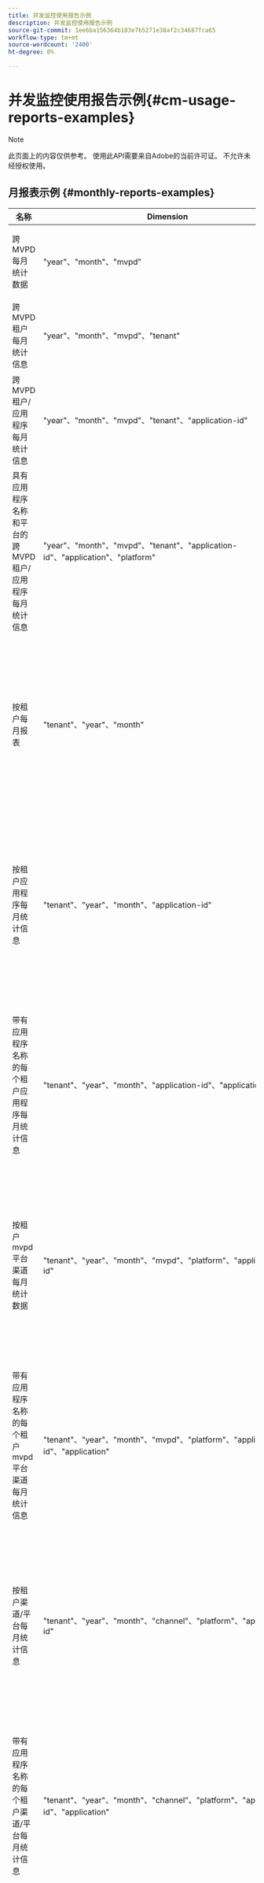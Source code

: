 ```yaml
---
title: 并发监控使用报告示例
description: 并发监控使用报告示例
source-git-commit: 1ee6ba156364b183e7b5271e38af2c34687fca65
workflow-type: tm+mt
source-wordcount: '2400'
ht-degree: 0%

---
```


# 并发监控使用报告示例{#cm-usage-reports-examples}

>[!NOTE]
>
>此页面上的内容仅供参考。 使用此API需要来自Adobe的当前许可证。 不允许未经授权使用。

## 月报表示例 {#monthly-reports-examples}

| 名称 | Dimension | Url | 量度 |
|--------------------------------------------------------------------------------|----------------------------------------------------------------------------------|----------------------------------------------------------------------|---------------------------------------------------------------------------------------------------------------------------------------------------------------------------------------------------------------------------------------------------------------------------------------------------------------------------------------------------------------------|
| 跨MVPD每月统计数据 | &quot;year&quot;、&quot;month&quot;、&quot;mvpd&quot; | cmu/v2/year/month/mvpd | &quot;active-users&quot;、&quot;active-sessions&quot;、&quot;started-sessions&quot;、&quot;completed-sessions&quot;、&quot;failed-attempts&quot;、&quot;missed-sessions&quot;、&quot;killed-sessions&quot; |
| 跨MVPD租户每月统计信息 | &quot;year&quot;、&quot;month&quot;、&quot;mvpd&quot;、&quot;tenant&quot; | cmu/v2/year/month/mvpd/tenant | &quot;active-users&quot;、&quot;active-sessions&quot;、&quot;started-sessions&quot;、&quot;completed-sessions&quot;、&quot;failed-attempts&quot;、&quot;missed-sessions&quot;、&quot;killed-sessions&quot; |
| 跨MVPD租户/应用程序每月统计信息 | &quot;year&quot;、&quot;month&quot;、&quot;mvpd&quot;、&quot;tenant&quot;、&quot;application-id&quot; | cmu/v2/year/month/mvpd/tenant/application-id | &quot;active-users&quot;、&quot;active-sessions&quot;、&quot;started-sessions&quot;、&quot;completed-sessions&quot;、&quot;failed-attempts&quot;、&quot;missed-sessions&quot;、&quot;killed-sessions&quot; |
| 具有应用程序名称和平台的跨MVPD租户/应用程序每月统计信息 | &quot;year&quot;、&quot;month&quot;、&quot;mvpd&quot;、&quot;tenant&quot;、&quot;application-id&quot;、&quot;application&quot;、&quot;platform&quot; | cmu/v2/year/month/mvpd/tenant/application-id/application/platform | &quot;active-users&quot;、&quot;active-sessions&quot;、&quot;started-sessions&quot;、&quot;completed-sessions&quot;、&quot;failed-attempts&quot;、&quot;missed-sessions&quot;、&quot;killed-sessions&quot; |
| 按租户每月报表 | &quot;tenant&quot;、&quot;year&quot;、&quot;month&quot; | cmu/v2/tenant/year/month | &quot;active-users&quot;、&quot;active-sessions&quot;、&quot;started-sessions&quot;、&quot;completed-sessions&quot;、&quot;failed-attempts&quot;、&quot;disspected-sessions&quot;、&quot;killed-sessions&quot;、&quot;duration_0-15-30&quot;、&quot;duration_30-60&quot;、&quot;duration_60-120&quot;、&quot;duration_2h-4h&quot;、&quot;duration_4h-8h&quot;、&quot;duration_8h-16d&quot;、&quot;duration_1d-3d-7d&quot;、&quot;duration_1w -1m”，“duration_over-1m” |
| 按租户应用程序每月统计信息 | &quot;tenant&quot;、&quot;year&quot;、&quot;month&quot;、&quot;application-id&quot; | cmu/v2/tenant/year/month/application-id | &quot;active-users&quot;、&quot;active-sessions&quot;、&quot;started-sessions&quot;、&quot;completed-sessions&quot;、&quot;failed-attempts&quot;、&quot;disspected-sessions&quot;、&quot;killed-sessions&quot;、&quot;duration_0-15-30&quot;、&quot;duration_30-60&quot;、&quot;duration_60-120&quot;、&quot;duration_2h-4h&quot;、&quot;duration_4h-8h&quot;、&quot;duration_8h-16d&quot;、&quot;duration_1d-3d-7d&quot;、&quot;duration_1w -1m”，“duration_over-1m” |
| 带有应用程序名称的每个租户应用程序每月统计信息 | &quot;tenant&quot;、&quot;year&quot;、&quot;month&quot;、&quot;application-id&quot;、&quot;application&quot; | cmu/v2/tenant/year/month/application-id/application | &quot;active-users&quot;、&quot;active-sessions&quot;、&quot;started-sessions&quot;、&quot;completed-sessions&quot;、&quot;failed-attempts&quot;、&quot;disspected-sessions&quot;、&quot;killed-sessions&quot;、&quot;duration_0-15-30&quot;、&quot;duration_30-60&quot;、&quot;duration_60-120&quot;、&quot;duration_2h-4h&quot;、&quot;duration_4h-8h&quot;、&quot;duration_8h-16d&quot;、&quot;duration_1d-3d-7d&quot;、&quot;duration_1w -1m”，“duration_over-1m” |
| 按租户mvpd平台渠道每月统计数据 | &quot;tenant&quot;、&quot;year&quot;、&quot;month&quot;、&quot;mvpd&quot;、&quot;platform&quot;、&quot;application-id&quot; | cmu/v2/tenant/year/month/mvpd/platform/application-id | &quot;active-users&quot;、&quot;active-sessions&quot;、&quot;started-sessions&quot;、&quot;completed-sessions&quot;、&quot;failed-attempts&quot;、&quot;disspected-sessions&quot;、&quot;killed-sessions&quot;、&quot;duration_0-15-30&quot;、&quot;duration_30-60&quot;、&quot;duration_60-120&quot;、&quot;duration_2h-4h&quot;、&quot;duration_4h-8h&quot;、&quot;duration_8h-16d&quot;、&quot;duration_1d-3d-7d&quot;、&quot;duration_1w -1m”，“duration_over-1m” |
| 带有应用程序名称的每个租户mvpd平台渠道每月统计信息 | &quot;tenant&quot;、&quot;year&quot;、&quot;month&quot;、&quot;mvpd&quot;、&quot;platform&quot;、&quot;application-id&quot;、&quot;application&quot; | cmu/v2/tenant/year/month/mvpd/platform/application-id/application | &quot;active-users&quot;、&quot;active-sessions&quot;、&quot;started-sessions&quot;、&quot;completed-sessions&quot;、&quot;failed-attempts&quot;、&quot;disspected-sessions&quot;、&quot;killed-sessions&quot;、&quot;duration_0-15-30&quot;、&quot;duration_30-60&quot;、&quot;duration_60-120&quot;、&quot;duration_2h-4h&quot;、&quot;duration_4h-8h&quot;、&quot;duration_8h-16d&quot;、&quot;duration_1d-3d-7d&quot;、&quot;duration_1w -1m”，“duration_over-1m” |
| 按租户渠道/平台每月统计信息 | &quot;tenant&quot;、&quot;year&quot;、&quot;month&quot;、&quot;channel&quot;、&quot;platform&quot;、&quot;application-id&quot; | cmu/v2/tenant/year/month/channel/platform/application-id | &quot;active-users&quot;、&quot;active-sessions&quot;、&quot;started-sessions&quot;、&quot;completed-sessions&quot;、&quot;failed-attempts&quot;、&quot;disspected-sessions&quot;、&quot;killed-sessions&quot;、&quot;duration_0-15-30&quot;、&quot;duration_30-60&quot;、&quot;duration_60-120&quot;、&quot;duration_2h-4h&quot;、&quot;duration_4h-8h&quot;、&quot;duration_8h-16d&quot;、&quot;duration_1d-3d-7d&quot;、&quot;duration_1w -1m”，“duration_over-1m” |
| 带有应用程序名称的每个租户渠道/平台每月统计信息 | &quot;tenant&quot;、&quot;year&quot;、&quot;month&quot;、&quot;channel&quot;、&quot;platform&quot;、&quot;application-id&quot;、&quot;application&quot; | cmu/v2/tenant/year/month/channel/platform/application-id/application | &quot;active-users&quot;、&quot;active-sessions&quot;、&quot;started-sessions&quot;、&quot;completed-sessions&quot;、&quot;failed-attempts&quot;、&quot;disspected-sessions&quot;、&quot;killed-sessions&quot;、&quot;duration_0-15-30&quot;、&quot;duration_30-60&quot;、&quot;duration_60-120&quot;、&quot;duration_2h-4h&quot;、&quot;duration_4h-8h&quot;、&quot;duration_8h-16d&quot;、&quot;duration_1d-3d-7d&quot;、&quot;duration_1w -1m”，“duration_over-1m” |
| 每mvpd每月统计数据 | “mvpd”、“year”、“month” | cmu/v2/mvpd/年/月 | &quot;active-users&quot;、&quot;active-sessions&quot;、&quot;started-sessions&quot;、&quot;completed-sessions&quot;、&quot;failed-attempts&quot;、&quot;disspected-sessions&quot;、&quot;killed-sessions&quot;、&quot;duration_0-15-30&quot;、&quot;duration_30-60&quot;、&quot;duration_60-120&quot;、&quot;duration_2h-4h&quot;、&quot;duration_4h-8h&quot;、&quot;duration_8h-16d&quot;、&quot;duration_1d-3d-7d&quot;、&quot;duration_1w -1m”，“duration_over-1m” |
| Per-mvpd租户每月统计信息 | “mvpd”、“year”、“month”、“tenant” | cmu/v2/mvpd/year/month/tenant | &quot;active-users&quot;、&quot;active-sessions&quot;、&quot;started-sessions&quot;、&quot;completed-sessions&quot;、&quot;failed-attempts&quot;、&quot;disspected-sessions&quot;、&quot;killed-sessions&quot;、&quot;duration_0-15-30&quot;、&quot;duration_30-60&quot;、&quot;duration_60-120&quot;、&quot;duration_2h-4h&quot;、&quot;duration_4h-8h&quot;、&quot;duration_8h-16d&quot;、&quot;duration_1d-3d-7d&quot;、&quot;duration_1w -1m”，“duration_over-1m” |
| 并发级别月度报告 | &quot;year&quot;、&quot;month&quot;、&quot;concurrency-level&quot; | cmu/v2/year/month/concurrency-level | &quot;concurrency-level&quot;， &quot;users&quot; |
| 每个租户的每月并发级别报告 | &quot;year&quot;、&quot;month&quot;、&quot;concurrency-level&quot;、&quot;tenant&quot; | cmu/v2/year/month/concurrency-level/tenant | &quot;concurrency-level&quot;、&quot;tenant&quot;、&quot;users&quot; |
| 每个租户mvpd的并发级别每月报告 | &quot;year&quot;、&quot;month&quot;、&quot;concurrency-level&quot;、&quot;tenant&quot;、&quot;mvpd&quot; | cmu/v2/year/month/concurrency-level/tenant/mvpd | &quot;concurrency-level&quot;、&quot;tenant&quot;、&quot;mvpd&quot;、&quot;users&quot; |
| 活动级别月度报告 | &quot;year&quot;、&quot;month&quot;、&quot;activity-level&quot; | cmu/v2/年/月/活动级别 | &quot;activity-level&quot;， &quot;users&quot; |
| 每个租户的活动级别每月报告 | &quot;year&quot;、&quot;month&quot;、&quot;activity-level&quot;、&quot;tenant&quot; | cmu/v2/year/month/activity-level/tenant | &quot;activity-level&quot;、&quot;tenant&quot;、&quot;users&quot; |
| 每个租户mvpd的活动级别每月报告 | &quot;year&quot;、&quot;month&quot;、&quot;activity-level&quot;、&quot;tenant&quot;、&quot;mvpd&quot; | cmu/v2/year/month/activity-level/tenant/mvpd | &quot;activity-level&quot;、&quot;tenant&quot;、&quot;mvpd&quot;、&quot;users&quot; |

*TODO：如果并发和活动级别报表正确，请与BG核实*

## 每日报表示例 {#daily-reports-examples}

| 名称 | Dimension | Url | 量度 |
|------------------------------------------------------------------------------|------------------------------------------------------------------------------------------|--------------------------------------------------------------------------|---------------------------------------------------------------------------------------------------------------------------------------------------------------------------------------------------------------------------------------------------------------------------------------------------------------------------------------------------------------------|
| 跨租户mvpd/平台每日统计信息 | &quot;year&quot;、&quot;month&quot;、&quot;day&quot;、&quot;tenant&quot;、&quot;mvpd&quot;、&quot;platform&quot;、&quot;application-id&quot; | cmu/v2/year/month/day/tenant/mvpd/platform/application-id | &quot;active-users&quot;、&quot;active-sessions&quot;、&quot;started-sessions&quot;、&quot;completed-sessions&quot;、&quot;failed-attempts&quot;、&quot;missed-sessions&quot;、&quot;killed-sessions&quot; |
| 具有应用程序名称的跨租户mvpd/平台每日统计信息 | &quot;year&quot;、&quot;month&quot;、&quot;day&quot;、&quot;tenant&quot;、&quot;mvpd&quot;、&quot;platform&quot;、&quot;application-id&quot;、&quot;application&quot; | cmu/v2/year/month/day/tenant/mvpd/platform/application-id/application | &quot;active-users&quot;、&quot;active-sessions&quot;、&quot;started-sessions&quot;、&quot;completed-sessions&quot;、&quot;failed-attempts&quot;、&quot;missed-sessions&quot;、&quot;killed-sessions&quot; |
| 跨租户平台每日统计信息 | &quot;year&quot;、&quot;month&quot;、&quot;day&quot;、&quot;tenant&quot;、&quot;platform&quot;、&quot;application-id&quot; | cmu/v2/year/month/day/tenant/platform/application-id | &quot;active-users&quot;、&quot;active-sessions&quot;、&quot;started-sessions&quot;、&quot;completed-sessions&quot;、&quot;failed-attempts&quot;、&quot;missed-sessions&quot;、&quot;killed-sessions&quot; |
| 具有应用程序名称的跨租户平台每日统计信息 | &quot;year&quot;、&quot;month&quot;、&quot;day&quot;、&quot;tenant&quot;、&quot;platform&quot;、&quot;application-id&quot;、&quot;application&quot; | cmu/v2/year/month/day/tenant/platform/application-id/application | &quot;active-users&quot;、&quot;active-sessions&quot;、&quot;started-sessions&quot;、&quot;completed-sessions&quot;、&quot;failed-attempts&quot;、&quot;missed-sessions&quot;、&quot;killed-sessions&quot; |
| 跨租户渠道/平台每日统计信息 | &quot;year&quot;、&quot;month&quot;、&quot;day&quot;、&quot;tenant&quot;、&quot;channel&quot;、&quot;platform&quot;、&quot;application-id&quot; | cmu/v2/year/month/day/tenant/channel/platform/application-id | &quot;active-users&quot;、&quot;active-sessions&quot;、&quot;started-sessions&quot;、&quot;completed-sessions&quot;、&quot;failed-attempts&quot;、&quot;missed-sessions&quot;、&quot;killed-sessions&quot; |
| 具有应用程序名称的跨租户渠道/平台每日统计信息 | &quot;year&quot;、&quot;month&quot;、&quot;day&quot;、&quot;tenant&quot;、&quot;channel&quot;、&quot;platform&quot;、&quot;application-id&quot;、&quot;application&quot; | cmu/v2/year/month/day/tenant/channel/platform/application-id/application | &quot;active-users&quot;、&quot;active-sessions&quot;、&quot;started-sessions&quot;、&quot;completed-sessions&quot;、&quot;failed-attempts&quot;、&quot;missed-sessions&quot;、&quot;killed-sessions&quot; |
| 跨MVPD每日统计信息 | &quot;year&quot;、&quot;month&quot;、&quot;day&quot;、&quot;mvpd&quot; | cmu/v2/year/month/day/mvpd | &quot;active-users&quot;、&quot;active-sessions&quot;、&quot;started-sessions&quot;、&quot;completed-sessions&quot;、&quot;failed-attempts&quot;、&quot;missed-sessions&quot;、&quot;killed-sessions&quot; |
| 跨MVPD租户每日统计信息 | &quot;year&quot;、&quot;month&quot;、&quot;day&quot;、&quot;mvpd&quot;、&quot;tenant&quot; | cmu/v2/year/month/day/mvpd/tenant | &quot;active-users&quot;、&quot;active-sessions&quot;、&quot;started-sessions&quot;、&quot;completed-sessions&quot;、&quot;failed-attempts&quot;、&quot;missed-sessions&quot;、&quot;killed-sessions&quot; |
| 跨MVPD租户/应用程序每日统计信息 | &quot;year&quot;、&quot;month&quot;、&quot;day&quot;、&quot;mvpd&quot;、&quot;tenant&quot;、&quot;application-id&quot; | cmu/v2/year/month/day/mvpd/tenant/application-id | &quot;active-users&quot;、&quot;active-sessions&quot;、&quot;started-sessions&quot;、&quot;completed-sessions&quot;、&quot;failed-attempts&quot;、&quot;missed-sessions&quot;、&quot;killed-sessions&quot; |
| 具有应用程序名称和平台的跨MVPD租户/应用程序每日统计信息 | &quot;year&quot;、&quot;month&quot;、&quot;day&quot;、&quot;mvpd&quot;、&quot;tenant&quot;、&quot;application-id&quot;、&quot;application&quot;、&quot;platform&quot; | cmu/v2/year/month/day/mvpd/tenant/application-id/application/platform | &quot;active-users&quot;、&quot;active-sessions&quot;、&quot;started-sessions&quot;、&quot;completed-sessions&quot;、&quot;failed-attempts&quot;、&quot;missed-sessions&quot;、&quot;killed-sessions&quot; |
| 每个租户的每日报告 | &quot;tenant&quot;、&quot;year&quot;、&quot;month&quot;、&quot;day&quot; | cmu/v2/tenant/year/month/day | &quot;active-users&quot;、&quot;active-sessions&quot;、&quot;started-sessions&quot;、&quot;completed-sessions&quot;、&quot;failed-attempts&quot;、&quot;disspected-sessions&quot;、&quot;killed-sessions&quot;、&quot;duration_0-15-30&quot;、&quot;duration_30-60&quot;、&quot;duration_60-120&quot;、&quot;duration_2h-4h&quot;、&quot;duration_4h-8h&quot;、&quot;duration_8h-16d&quot;、&quot;duration_1d-3d-7d&quot;、&quot;duration_1w -1m”，“duration_over-1m” |
| 每个租户应用程序每日统计信息 | &quot;tenant&quot;、&quot;year&quot;、&quot;month&quot;、&quot;day&quot;、&quot;application-id&quot; | cmu/v2/tenant/year/month/day/application-id | &quot;active-users&quot;、&quot;active-sessions&quot;、&quot;started-sessions&quot;、&quot;completed-sessions&quot;、&quot;failed-attempts&quot;、&quot;disspected-sessions&quot;、&quot;killed-sessions&quot;、&quot;duration_0-15-30&quot;、&quot;duration_30-60&quot;、&quot;duration_60-120&quot;、&quot;duration_2h-4h&quot;、&quot;duration_4h-8h&quot;、&quot;duration_8h-16d&quot;、&quot;duration_1d-3d-7d&quot;、&quot;duration_1w -1m”，“duration_over-1m” |
| 带有应用程序名称的每个租户应用程序每日统计信息 | &quot;tenant&quot;、&quot;year&quot;、&quot;month&quot;、&quot;day&quot;、&quot;application-id&quot;、&quot;application&quot; | cmu/v2/tenant/year/month/day/application-id/application | &quot;active-users&quot;、&quot;active-sessions&quot;、&quot;started-sessions&quot;、&quot;completed-sessions&quot;、&quot;failed-attempts&quot;、&quot;disspected-sessions&quot;、&quot;killed-sessions&quot;、&quot;duration_0-15-30&quot;、&quot;duration_30-60&quot;、&quot;duration_60-120&quot;、&quot;duration_2h-4h&quot;、&quot;duration_4h-8h&quot;、&quot;duration_8h-16d&quot;、&quot;duration_1d-3d-7d&quot;、&quot;duration_1w -1m”，“duration_over-1m” |
| 每个租户mvpd每日统计信息 | &quot;tenant&quot;、&quot;year&quot;、&quot;month&quot;、&quot;day&quot;、&quot;mvpd&quot;、&quot;platform&quot;、&quot;application-id&quot; | cmu/v2/tenant/year/month/day/mvpd/platform/application-id | &quot;active-users&quot;、&quot;active-sessions&quot;、&quot;started-sessions&quot;、&quot;completed-sessions&quot;、&quot;failed-attempts&quot;、&quot;disspected-sessions&quot;、&quot;killed-sessions&quot;、&quot;duration_0-15-30&quot;、&quot;duration_30-60&quot;、&quot;duration_60-120&quot;、&quot;duration_2h-4h&quot;、&quot;duration_4h-8h&quot;、&quot;duration_8h-16d&quot;、&quot;duration_1d-3d-7d&quot;、&quot;duration_1w -1m”，“duration_over-1m” |
| 带有应用程序名称的每个租户mvpd每日统计信息 | &quot;tenant&quot;、&quot;year&quot;、&quot;month&quot;、&quot;day&quot;、&quot;mvpd&quot;、&quot;platform&quot;、&quot;application-id&quot;、&quot;application&quot; | cmu/v2/tenant/year/month/day/mvpd/platform/application-id/application | &quot;active-users&quot;、&quot;active-sessions&quot;、&quot;started-sessions&quot;、&quot;completed-sessions&quot;、&quot;failed-attempts&quot;、&quot;disspected-sessions&quot;、&quot;killed-sessions&quot;、&quot;duration_0-15-30&quot;、&quot;duration_30-60&quot;、&quot;duration_60-120&quot;、&quot;duration_2h-4h&quot;、&quot;duration_4h-8h&quot;、&quot;duration_8h-16d&quot;、&quot;duration_1d-3d-7d&quot;、&quot;duration_1w -1m”，“duration_over-1m” |
| 每个租户的渠道/平台每日统计信息 | &quot;tenant&quot;、&quot;year&quot;、&quot;month&quot;、&quot;day&quot;、&quot;channel&quot;、&quot;platform&quot;、&quot;application-id&quot; | cmu/v2/租户/年/月/日/渠道/平台/应用程序ID | &quot;active-users&quot;、&quot;active-sessions&quot;、&quot;started-sessions&quot;、&quot;completed-sessions&quot;、&quot;failed-attempts&quot;、&quot;disspected-sessions&quot;、&quot;killed-sessions&quot;、&quot;duration_0-15-30&quot;、&quot;duration_30-60&quot;、&quot;duration_60-120&quot;、&quot;duration_2h-4h&quot;、&quot;duration_4h-8h&quot;、&quot;duration_8h-16d&quot;、&quot;duration_1d-3d-7d&quot;、&quot;duration_1w -1m”，“duration_over-1m” |
| 具有应用程序名称的每个租户渠道/平台每日统计信息 | &quot;tenant&quot;、&quot;year&quot;、&quot;month&quot;、&quot;day&quot;、&quot;channel&quot;、&quot;platform&quot;、&quot;application-id&quot;、&quot;application&quot; | cmu/v2/tenant/year/month/day/channel/platform/application-id/application | &quot;active-users&quot;、&quot;active-sessions&quot;、&quot;started-sessions&quot;、&quot;completed-sessions&quot;、&quot;failed-attempts&quot;、&quot;disspected-sessions&quot;、&quot;killed-sessions&quot;、&quot;duration_0-15-30&quot;、&quot;duration_30-60&quot;、&quot;duration_60-120&quot;、&quot;duration_2h-4h&quot;、&quot;duration_4h-8h&quot;、&quot;duration_8h-16d&quot;、&quot;duration_1d-3d-7d&quot;、&quot;duration_1w -1m”，“duration_over-1m” |
| 每MVPD每日统计信息 | “mvpd”、“year”、“month”、“day” | cmu/v2/mvpd/年/月/日 | &quot;active-users&quot;、&quot;active-sessions&quot;、&quot;started-sessions&quot;、&quot;completed-sessions&quot;、&quot;failed-attempts&quot;、&quot;disspected-sessions&quot;、&quot;killed-sessions&quot;、&quot;duration_0-15-30&quot;、&quot;duration_30-60&quot;、&quot;duration_60-120&quot;、&quot;duration_2h-4h&quot;、&quot;duration_4h-8h&quot;、&quot;duration_8h-16d&quot;、&quot;duration_1d-3d-7d&quot;、&quot;duration_1w -1m”，“duration_over-1m” |
| Per-mvpd租户每日统计信息 | &quot;mvpd&quot;、&quot;year&quot;、&quot;month&quot;、&quot;day&quot;、&quot;tenant&quot; | cmu/v2/mvpd/year/month/day/tenant | &quot;active-users&quot;、&quot;active-sessions&quot;、&quot;started-sessions&quot;、&quot;completed-sessions&quot;、&quot;failed-attempts&quot;、&quot;disspected-sessions&quot;、&quot;killed-sessions&quot;、&quot;duration_0-15-30&quot;、&quot;duration_30-60&quot;、&quot;duration_60-120&quot;、&quot;duration_2h-4h&quot;、&quot;duration_4h-8h&quot;、&quot;duration_8h-16d&quot;、&quot;duration_1d-3d-7d&quot;、&quot;duration_1w -1m”，“duration_over-1m” |
| 并发级别每日报告 | &quot;year&quot;、&quot;month&quot;、&quot;day&quot;、&quot;concurrency-level&quot; | cmu/v2/year/month/day/concurrency-level | &quot;concurrency-level&quot;， &quot;users&quot; |
| 每个租户的并发级别每日报告 | &quot;year&quot;、&quot;month&quot;、&quot;day&quot;、&quot;concurrency-level&quot;、&quot;tenant&quot; | cmu/v2/year/month/day/concurrency-level/tenant | &quot;concurrency-level&quot;、&quot;tenant&quot;、&quot;users&quot; |
| 每个租户mvpd的并发级别每日报告 | &quot;year&quot;、&quot;month&quot;、&quot;day&quot;、&quot;concurrency-level&quot;、&quot;tenant&quot;、&quot;mvpd&quot; | cmu/v2/year/month/day/concurrency-level/tenant/mvpd | &quot;concurrency-level&quot;、&quot;tenant&quot;、&quot;mvpd&quot;、&quot;users&quot; |
| 活动级别的每日报告 | &quot;year&quot;、&quot;month&quot;、&quot;day&quot;、&quot;activity-level&quot; | cmu/v2/年/月/日/活动级别 | &quot;activity-level&quot;， &quot;users&quot; |
| 每个租户的活动级别每日报告 | &quot;year&quot;、&quot;month&quot;、&quot;day&quot;、&quot;activity-level&quot;、&quot;tenant&quot; | cmu/v2/year/month/day/activity-level/tenant | &quot;activity-level&quot;、&quot;tenant&quot;、&quot;users&quot; |
| 每个租户mvpd的活动级别每日报告 | &quot;year&quot;、&quot;month&quot;、&quot;day&quot;、&quot;activity-level&quot;、&quot;tenant&quot;、&quot;mvpd&quot; | cmu/v2/year/month/day/activity-level/tenant/mvpd | &quot;activity-level&quot;、&quot;tenant&quot;、&quot;mvpd&quot;、&quot;users&quot; |

*TODO：如果并发和活动级别报表正确，请与BG核实*

## 每小时报表示例 {#hourly-reports-examples}

| 名称 | Dimension | Url | 量度 |
|-------------------------------------------------------------------------------|--------------------------------------------------------------------------------------------------|-------------------------------------------------------------------------------|---------------------------------------------------------------------------------------------------------------------------------------------------------------------------------------------------------------------------------------------------------------------------------------------------------------------------------------------------------------------|
| 跨租户应用程序小时统计信息 | &quot;year&quot;、&quot;month&quot;、&quot;day&quot;、&quot;hour&quot;、&quot;tenant&quot;、&quot;application-id&quot; | cmu/v2/year/month/day/hour/tenant/application-id | &quot;active-users&quot;、&quot;active-sessions&quot;、&quot;started-sessions&quot;、&quot;completed-sessions&quot;、&quot;failed-attempts&quot;、&quot;missed-sessions&quot;、&quot;killed-sessions&quot; |
| 具有应用程序名称和平台的跨租户应用程序每小时统计信息 | &quot;year&quot;、&quot;month&quot;、&quot;day&quot;、&quot;hour&quot;、&quot;tenant&quot;、&quot;application-id&quot;、&quot;application&quot;、&quot;platform&quot; | cmu/v2/year/month/day/hour/tenant/application-id/application/platform | &quot;active-users&quot;、&quot;active-sessions&quot;、&quot;started-sessions&quot;、&quot;completed-sessions&quot;、&quot;failed-attempts&quot;、&quot;missed-sessions&quot;、&quot;killed-sessions&quot; |
| 跨租户mvpd/平台小时统计信息 | &quot;year&quot;、&quot;month&quot;、&quot;day&quot;、&quot;hour&quot;、&quot;tenant&quot;、&quot;mvpd&quot;、&quot;platform&quot;、&quot;application-id&quot; | cmu/v2/year/month/day/hour/tenant/mvpd/platform/application-id | &quot;active-users&quot;、&quot;active-sessions&quot;、&quot;started-sessions&quot;、&quot;completed-sessions&quot;、&quot;failed-attempts&quot;、&quot;missed-sessions&quot;、&quot;killed-sessions&quot; |
| 具有应用程序名称的跨租户mvpd/平台每小时统计信息 | &quot;year&quot;、&quot;month&quot;、&quot;day&quot;、&quot;hour&quot;、&quot;tenant&quot;、&quot;mvpd&quot;、&quot;platform&quot;、&quot;application-id&quot;、&quot;application&quot; | cmu/v2/年/月/日/小时/租户/platform/application-id/application | &quot;active-users&quot;、&quot;active-sessions&quot;、&quot;started-sessions&quot;、&quot;completed-sessions&quot;、&quot;failed-attempts&quot;、&quot;missed-sessions&quot;、&quot;killed-sessions&quot; |
| 跨租户平台每小时统计信息 | &quot;year&quot;、&quot;month&quot;、&quot;day&quot;、&quot;hour&quot;、&quot;tenant&quot;、&quot;platform&quot;、&quot;application-id&quot; | cmu/v2/year/month/day/hour/tenant/platform/application-id | &quot;active-users&quot;、&quot;active-sessions&quot;、&quot;started-sessions&quot;、&quot;completed-sessions&quot;、&quot;failed-attempts&quot;、&quot;missed-sessions&quot;、&quot;killed-sessions&quot; |
| 具有应用程序名称的跨租户平台每小时统计信息 | &quot;year&quot;、&quot;month&quot;、&quot;day&quot;、&quot;hour&quot;、&quot;tenant&quot;、&quot;platform&quot;、&quot;application-id&quot;、&quot;application&quot; | cmu/v2/年/月/日/小时/租户/platform/application-id/application | &quot;active-users&quot;、&quot;active-sessions&quot;、&quot;started-sessions&quot;、&quot;completed-sessions&quot;、&quot;failed-attempts&quot;、&quot;missed-sessions&quot;、&quot;killed-sessions&quot; |
| 跨租户渠道/平台小时统计信息 | &quot;year&quot;、&quot;month&quot;、&quot;day&quot;、&quot;hour&quot;、&quot;tenant&quot;、&quot;channel&quot;、&quot;platform&quot;、&quot;application-id&quot; | cmu/v2/year/month/day/hour/tenant/channel/platform/application-id | &quot;active-users&quot;、&quot;active-sessions&quot;、&quot;started-sessions&quot;、&quot;completed-sessions&quot;、&quot;failed-attempts&quot;、&quot;missed-sessions&quot;、&quot;killed-sessions&quot; |
| 具有应用程序名称的跨租户渠道/平台每小时统计信息 | &quot;year&quot;、&quot;month&quot;、&quot;day&quot;、&quot;hour&quot;、&quot;tenant&quot;、&quot;channel&quot;、&quot;platform&quot;、&quot;application-id&quot;、&quot;application&quot; | cmu/v2/年/月/日/小时/租户/渠道/platform/application-id/application | &quot;active-users&quot;、&quot;active-sessions&quot;、&quot;started-sessions&quot;、&quot;completed-sessions&quot;、&quot;failed-attempts&quot;、&quot;missed-sessions&quot;、&quot;killed-sessions&quot; |
| 跨MVPD小时统计信息 | &quot;year&quot;、&quot;month&quot;、&quot;day&quot;、&quot;hour&quot;、&quot;mvpd&quot; | cmu/v2/year/month/day/hour/mvpd/ | &quot;active-users&quot;、&quot;active-sessions&quot;、&quot;started-sessions&quot;、&quot;completed-sessions&quot;、&quot;failed-attempts&quot;、&quot;missed-sessions&quot;、&quot;killed-sessions&quot; |
| 跨MVPD租户每小时统计信息 | &quot;year&quot;、&quot;month&quot;、&quot;day&quot;、&quot;hour&quot;、&quot;mvpd&quot;、&quot;tenant&quot; | cmu/v2/year/month/day/hour/mvpd/tenant | &quot;active-users&quot;、&quot;active-sessions&quot;、&quot;started-sessions&quot;、&quot;completed-sessions&quot;、&quot;failed-attempts&quot;、&quot;missed-sessions&quot;、&quot;killed-sessions&quot; |
| 跨MVPD租户/应用程序小时统计信息 | &quot;year&quot;、&quot;month&quot;、&quot;day&quot;、&quot;hour&quot;、&quot;mvpd&quot;、&quot;tenant&quot;、&quot;application-id&quot; | cmu/v2/year/month/day/hour/mvpd/tenant/application-id | &quot;active-users&quot;、&quot;active-sessions&quot;、&quot;started-sessions&quot;、&quot;completed-sessions&quot;、&quot;failed-attempts&quot;、&quot;missed-sessions&quot;、&quot;killed-sessions&quot; |
| 具有应用程序名称和平台的跨MVPD租户/应用程序小时统计信息 | &quot;year&quot;、&quot;month&quot;、&quot;day&quot;、&quot;hour&quot;、&quot;mvpd&quot;、&quot;tenant&quot;、&quot;application-id&quot;、&quot;application&quot;、&quot;platform&quot; | cmu/v2/year/month/day/hour/mvpd/tenant/application-id/application/platform | &quot;active-users&quot;、&quot;active-sessions&quot;、&quot;started-sessions&quot;、&quot;completed-sessions&quot;、&quot;failed-attempts&quot;、&quot;missed-sessions&quot;、&quot;killed-sessions&quot; |
| 每个租户每小时的统计信息 | &quot;tenant&quot;、&quot;year&quot;、&quot;month&quot;、&quot;day&quot;、&quot;hour&quot; | cmu/v2/tenant/year/month/day/hour | &quot;active-users&quot;、&quot;active-sessions&quot;、&quot;started-sessions&quot;、&quot;completed-sessions&quot;、&quot;failed-attempts&quot;、&quot;disspected-sessions&quot;、&quot;killed-sessions&quot;、&quot;duration_0-15-30&quot;、&quot;duration_30-60&quot;、&quot;duration_60-120&quot;、&quot;duration_2h-4h&quot;、&quot;duration_4h-8h&quot;、&quot;duration_8h-16d&quot;、&quot;duration_1d-3d-7d&quot;、&quot;duration_1w -1m”，“duration_over-1m” |
| 每个租户的应用程序每小时统计信息 | &quot;tenant&quot;、&quot;year&quot;、&quot;month&quot;、&quot;day&quot;、&quot;hour&quot;、&quot;application-id&quot; | cmu/v2/tenant/year/month/day/hour/application-id | &quot;active-users&quot;、&quot;active-sessions&quot;、&quot;started-sessions&quot;、&quot;completed-sessions&quot;、&quot;failed-attempts&quot;、&quot;disspected-sessions&quot;、&quot;killed-sessions&quot;、&quot;duration_0-15-30&quot;、&quot;duration_30-60&quot;、&quot;duration_60-120&quot;、&quot;duration_2h-4h&quot;、&quot;duration_4h-8h&quot;、&quot;duration_8h-16d&quot;、&quot;duration_1d-3d-7d&quot;、&quot;duration_1w -1m”，“duration_over-1m” |
| 带有应用程序名称的每个租户应用程序每小时统计信息 | &quot;tenant&quot;、&quot;year&quot;、&quot;month&quot;、&quot;day&quot;、&quot;hour&quot;、&quot;application-id&quot;、&quot;application&quot; | cmu/v2/租户/年/月/日/小时/application-id/application | &quot;active-users&quot;、&quot;active-sessions&quot;、&quot;started-sessions&quot;、&quot;completed-sessions&quot;、&quot;failed-attempts&quot;、&quot;disspected-sessions&quot;、&quot;killed-sessions&quot;、&quot;duration_0-15-30&quot;、&quot;duration_30-60&quot;、&quot;duration_60-120&quot;、&quot;duration_2h-4h&quot;、&quot;duration_4h-8h&quot;、&quot;duration_8h-16d&quot;、&quot;duration_1d-3d-7d&quot;、&quot;duration_1w -1m”，“duration_over-1m” |
| 每租户mvpd小时统计信息 | &quot;tenant&quot;、&quot;year&quot;、&quot;month&quot;、&quot;day&quot;、&quot;hour&quot;、&quot;mvpd&quot;、&quot;platform&quot;、&quot;application-id&quot; | cmu/v2/tenant/year/month/day/hour/mvpd/platform/application-id | &quot;active-users&quot;、&quot;active-sessions&quot;、&quot;started-sessions&quot;、&quot;completed-sessions&quot;、&quot;failed-attempts&quot;、&quot;disspected-sessions&quot;、&quot;killed-sessions&quot;、&quot;duration_0-15-30&quot;、&quot;duration_30-60&quot;、&quot;duration_60-120&quot;、&quot;duration_2h-4h&quot;、&quot;duration_4h-8h&quot;、&quot;duration_8h-16d&quot;、&quot;duration_1d-3d-7d&quot;、&quot;duration_1w -1m”，“duration_over-1m” |
| 具有应用程序名称的每个租户mvpd每小时统计信息 | &quot;tenant&quot;、&quot;year&quot;、&quot;month&quot;、&quot;day&quot;、&quot;hour&quot;、&quot;mvpd&quot;、&quot;platform&quot;、&quot;application-id&quot;、&quot;application&quot; | cmu/v2/tenant/year/month/day/hour/mvpd/platform/application-id/application | &quot;active-users&quot;、&quot;active-sessions&quot;、&quot;started-sessions&quot;、&quot;completed-sessions&quot;、&quot;failed-attempts&quot;、&quot;disspected-sessions&quot;、&quot;killed-sessions&quot;、&quot;duration_0-15-30&quot;、&quot;duration_30-60&quot;、&quot;duration_60-120&quot;、&quot;duration_2h-4h&quot;、&quot;duration_4h-8h&quot;、&quot;duration_8h-16d&quot;、&quot;duration_1d-3d-7d&quot;、&quot;duration_1w -1m”，“duration_over-1m” |
| 每个租户的渠道/平台小时统计信息 | &quot;tenant&quot;、&quot;year&quot;、&quot;month&quot;、&quot;day&quot;、&quot;hour&quot;、&quot;channel&quot;、&quot;platform&quot;、&quot;application-id&quot; | cmu/v2/租户/年/月/日/小时/渠道/平台/应用程序ID | &quot;active-users&quot;、&quot;active-sessions&quot;、&quot;started-sessions&quot;、&quot;completed-sessions&quot;、&quot;failed-attempts&quot;、&quot;disspected-sessions&quot;、&quot;killed-sessions&quot;、&quot;duration_0-15-30&quot;、&quot;duration_30-60&quot;、&quot;duration_60-120&quot;、&quot;duration_2h-4h&quot;、&quot;duration_4h-8h&quot;、&quot;duration_8h-16d&quot;、&quot;duration_1d-3d-7d&quot;、&quot;duration_1w -1m”，“duration_over-1m” |
| 具有应用程序名称的每个租户渠道/平台每小时统计信息 | &quot;tenant&quot;、&quot;year&quot;、&quot;month&quot;、&quot;day&quot;、&quot;hour&quot;、&quot;channel&quot;、&quot;platform&quot;、&quot;application-id&quot;、&quot;application&quot; | cmu/v2/租户/年/月/日/小时/渠道/platform/application-id/application | &quot;active-users&quot;、&quot;active-sessions&quot;、&quot;started-sessions&quot;、&quot;completed-sessions&quot;、&quot;failed-attempts&quot;、&quot;disspected-sessions&quot;、&quot;killed-sessions&quot;、&quot;duration_0-15-30&quot;、&quot;duration_30-60&quot;、&quot;duration_60-120&quot;、&quot;duration_2h-4h&quot;、&quot;duration_4h-8h&quot;、&quot;duration_8h-16d&quot;、&quot;duration_1d-3d-7d&quot;、&quot;duration_1w -1m”，“duration_over-1m” |
| 每MVPD小时统计信息 | “mvpd”、“year”、“month”、“day”、“hour” | cmu/v2/mvpd/年/月/日/小时 | &quot;active-users&quot;、&quot;active-sessions&quot;、&quot;started-sessions&quot;、&quot;completed-sessions&quot;、&quot;failed-attempts&quot;、&quot;disspected-sessions&quot;、&quot;killed-sessions&quot;、&quot;duration_0-15-30&quot;、&quot;duration_30-60&quot;、&quot;duration_60-120&quot;、&quot;duration_2h-4h&quot;、&quot;duration_4h-8h&quot;、&quot;duration_8h-16d&quot;、&quot;duration_1d-3d-7d&quot;、&quot;duration_1w -1m”，“duration_over-1m” |
| Per-MVPD租户每小时统计信息 | &quot;mvpd&quot;、&quot;year&quot;、&quot;month&quot;、&quot;day&quot;、&quot;hour&quot;、&quot;tenant&quot; | cmu/v2/mvpd/year/month/day/hour/tenant | &quot;active-users&quot;、&quot;active-sessions&quot;、&quot;started-sessions&quot;、&quot;completed-sessions&quot;、&quot;failed-attempts&quot;、&quot;disspected-sessions&quot;、&quot;killed-sessions&quot;、&quot;duration_0-15-30&quot;、&quot;duration_30-60&quot;、&quot;duration_60-120&quot;、&quot;duration_2h-4h&quot;、&quot;duration_4h-8h&quot;、&quot;duration_8h-16d&quot;、&quot;duration_1d-3d-7d&quot;、&quot;duration_1w -1m”，“duration_over-1m” |

